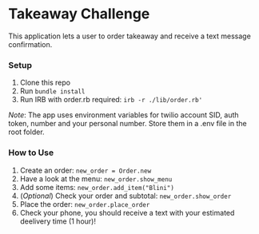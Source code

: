 # Takeaway Challenge

This application lets a user to order takeaway and receive a text message confirmation.


### Setup
1. Clone this repo
2. Run `bundle install`
3. Run IRB with order.rb required: `irb -r ./lib/order.rb'`

_Note_: The app uses environment variables for twilio account SID, auth token, number and your personal number. Store them in a .env file in the root folder.

### How to Use

1. Create an order: `new_order = Order.new`
2. Have a look at the menu: `new_order.show_menu`
3. Add some items: `new_order.add_item("Blini")`
4. (_Optional_) Check your order and subtotal: `new_order.show_order`
5. Place the order: `new_order.place_order`
6. Check your phone, you should receive a text with your estimated deelivery time (1 hour)!

